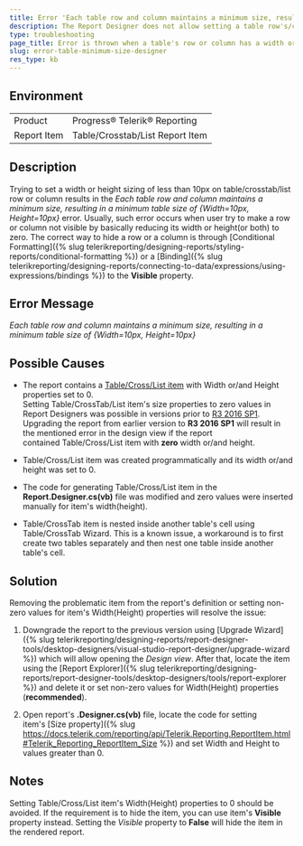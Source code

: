 ```yaml
---
title: Error 'Each table row and column maintains a minimum size, resulting in a minimum table size of {Width=10px, Height=10px}' in Report Designer.
description: The Report Designer does not allow setting a table row's/column's height/width to a value lower than 10px.
type: troubleshooting
page_title: Error is thrown when a table's row or column has a width or height less than 10px.
slug: error-table-minimum-size-designer
res_type: kb
---
```


## Environment
<table>
	<tr>
		<td>Product</td>
		<td>Progress® Telerik® Reporting</td>
	</tr>
	<tr>
		<td>Report Item</td>
		<td>Table/Crosstab/List Report Item</td>
	</tr>
</table>

## Description

Trying to set a width or height sizing of less than 10px on table/crosstab/list row or column results in the *Each table row and column maintains a minimum size, resulting in a minimum table size of {Width=10px, Height=10px}* error. Usually, such error occurs when user try to make a row or column not visible by basically reducing its width or height(or both) to zero. The correct way to hide a row or a column is through [Conditional Formatting]({% slug telerikreporting/designing-reports/styling-reports/conditional-formatting %}) or a [Binding]({% slug telerikreporting/designing-reports/connecting-to-data/expressions/using-expressions/bindings %}) to the **Visible** property.

## Error Message

*Each table row and column maintains a minimum size, resulting in a minimum table size of {Width=10px, Height=10px}*

## Possible Causes 
  
- The report contains a [Table/Cross/List item](../table-working-with-table-cross-table-list-items) with Width or/and Height properties  set to 0.   
 Setting Table/CrossTab/List item's size properties to zero values in Report Designers was possible in versions prior to [R3 2016 SP1](../release-history/telerik-reporting-r3-2016-sp1-(version-10-2-16-1025)). Upgrading the report from earlier version to **R3 2016 SP1** will result in the mentioned error in the design view if the report contained Table/Cross/List item with **zero** width or/and height.  
  
- Table/Cross/List item was created programmatically and its width or/and height was set to 0.

- The code for generating Table/Cross/List item in the **Report.Designer.cs(vb)** file was modified and zero values were inserted manually for item's width(height).  
  
- Table/CrossTab item is nested inside another table's cell using Table/CrossTab Wizard. This is a known issue, a workaround is to first create two tables separately and then nest one table inside another table's cell.
  
## Solution 
  
Removing the problematic item from the report's definition or setting non-zero values for item's Width(Height) properties  will resolve the issue:  
  
1. Downgrade the report to the previous version using [Upgrade Wizard]({% slug telerikreporting/designing-reports/report-designer-tools/desktop-designers/visual-studio-report-designer/upgrade-wizard %}) which will allow opening the *Design view*. After that, locate the item using the [Report Explorer]({% slug telerikreporting/designing-reports/report-designer-tools/desktop-designers/tools/report-explorer %}) and delete it or set non-zero values for Width(Height) properties (**recommended**).  
  
2. Open report's **.Designer.cs(vb)** file, locate the code for setting item's [Size property]({% slug https://docs.telerik.com/reporting/api/Telerik.Reporting.ReportItem.html#Telerik_Reporting_ReportItem_Size %}) and set Width and Height to values greater than 0.  
  
## Notes

Setting Table/Cross/List item's Width(Height) properties to 0 should be avoided. If the requirement is to hide the item, you can use item's **Visible** property instead. Setting the *Visible* property to **False** will hide the item in the rendered report.
